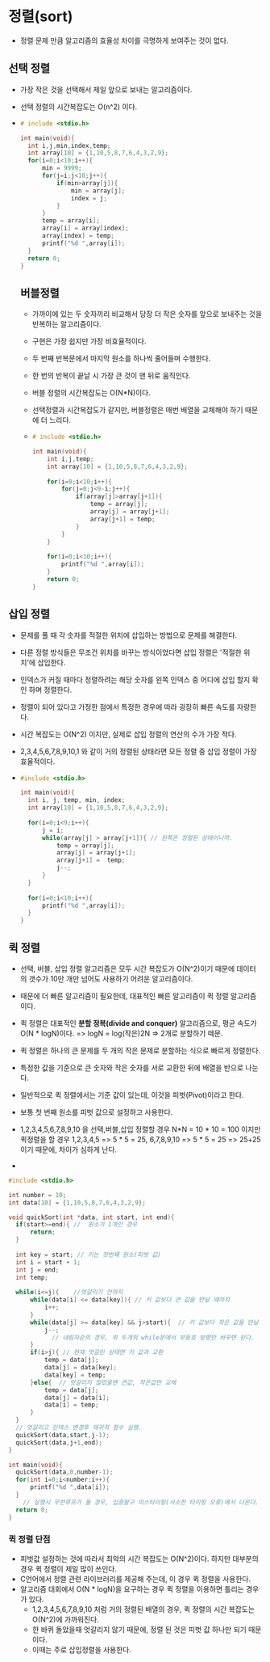 # 정렬(sort)

- 정렬 문제 만큼 알고리즘의 효율성 차이를 극명하게 보여주는 것이 없다.

## 선택 정렬

- 가장 작은 것을 선택해서 제일 앞으로 보내는 알고리즘이다.

- 선택 정렬의 시간복잡도는 O(n^2) 이다.

- ```c
  # include <stdio.h>
  
  int main(void){
  	int i,j,min,index,temp;
  	int array[10] = {1,10,5,8,7,6,4,3,2,9};
  	for(i=0;i<10;i++){
  		min = 9999;
  		for(j=i;j<10;j++){
  			if(min>array[j]){
  				min = array[j];
  				index = j;
  			}
  		}
  		temp = array[i];
  		array[i] = array[index];
  		array[index] = temp;
  		printf("%d ",array[i]);
  	}
  	return 0;
  }
  ```

  ## 버블정렬

  - 가까이에 있는 두 숫자끼리 비교해서 당장 더 작은 숫자를 앞으로 보내주는 것을 반복하는 알고리즘이다.

  - 구현은 가장 쉽지만 가장 비효율적이다.

  - 두 번째 반복문에서 마지막 원소를 하나씩 줄어들며 수행한다.

  - 한 번의 반복이 끝날 시 가장 큰 것이 맨 뒤로 움직인다.

  - 버블 정렬의 시간복잡도는 O(N*N)이다.

  - 선택정렬과 시간복잡도가 같지만, 버블정렬은 매번 배열을 교체해야 하기 때문에 더 느리다.

  - ```c
    # include <stdio.h>
    
    int main(void){
    	int i,j,temp;
    	int array[10] = {1,10,5,8,7,6,4,3,2,9};
    	
    	for(i=0;i<10;i++){
    		for(j=0;j<9-i;j++){
    			if(array[j]>array[j+1]){
    				temp = array[j];
    				array[j] = array[j+1];
    				array[j+1] = temp;
    			}
    		}
    	}
    	
    	for(i=0;i<10;i++){
    		printf("%d ",array[i]);
    	}
    	return 0;
    }
    ```

## 삽입 정렬

- 문제를 풀 때 각 숫자를 적절한 위치에 삽입하는 방법으로 문제를 해결한다. 

- 다른 정렬 방식들은 무조건 위치를 바꾸는 방식이었다면 삽입 정렬은 '적절한 위치'에 삽입한다.

- 인덱스가 커질 때마다 정렬하려는 해당 숫자를 왼쪽 인덱스 중 어디에 삽입 할지 확인 하며 정렬한다.

- 정렬이 되어 있다고 가정한 점에서 특정한 경우에 따라 굉장히 빠른 속도를 자랑한다.

- 시간 복잡도는 O(N^2) 이지만, 실제로 삽입 정렬의 연산의 수가 가장 적다. 

- 2,3,4,5,6,7,8,9,10,1 와 같이 거의 정렬된 상태라면 모든 정렬 중 삽입 정렬이 가장 효율적이다.

- ```c
  #include <stdio.h>
  
  int main(void){
  	int i, j, temp, min, index;
  	int array[10] = {1,10,5,8,7,6,4,3,2,9};
  	
  	for(i=0;i<9;i++){
  		j = i;
  		while(array[j] > array[j+1]){ // 왼쪽은 정렬된 상태이니까.
  			temp = array[j];
  			array[j] = array[j+1];
  			array[j+1] =  temp;
  			j--;
  		}
  	}
  	
  	for(i=0;i<10;i++){
  		printf("%d ",array[i]);
  	}
  }
  ```

## 퀵 정렬

- 선택, 버블, 삽입 정렬 알고리즘은 모두 시간 복잡도가 O(N^2)이기 때문에 데이터의 갯수가 10만 개만 넘어도 사용하기 어려운 알고리즘이다.

- 때문에 더 빠른 알고리즘이 필요한데, 대표적인 빠른 알고리즘이 퀵 정렬 알고리즘이다.

- 퀵 정렬은 대표적인 **분할 정복(divide and conquer)** 알고리즘으로, 평균 속도가 O(N * logN)이다. => logN = log(작은)2N => 2개로 분할하기 떼문.

- 퀵 정렬은 하나의 큰 문제를 두 개의 작은 문제로 분할하는 식으로 빠르게 정렬한다.

- 특정한 값을 기준으로 큰 숫자와 작은 숫자를 서로 교환한 뒤에 배열을 반으로 나눈다.

- 일반적으로 퀵 정렬에서는 기준 값이 있는데, 이것을 피벗(Pivot)이라고 한다.

- 보통 첫 번째 원소를 피벗 값으로 설정하고 사용한다.

- 1,2,3,4,5,6,7,8,9,10 을 선택,버블,삽입 정렬할 경우 N*N = 10 * 10 = 100 이지만 퀵정렬을 할 경우 1,2,3,4,5 => 5 * 5 = 25, 6,7,8,9,10 => 5 * 5 = 25 => 25+25이기 때문에, 차이가 심하게 난다.

- 

  ```c
  #include <stdio.h>
  
  int number = 10;
  int data[10] = {1,10,5,8,7,6,4,3,2,9};
  
  void quickSort(int *data, int start, int end){
  	if(start>=end){ //  원소가 1개인 경우 
  		return; 
  	}
  	
  	int key = start; // 키는 첫번째 원소(피벗 값) 
  	int i = start + 1;
  	int j = end;
  	int temp;
  	
  	while(i<=j){ 	//엇갈리기 전까지 
  		while(data[i] <= data[key]){ // 키 값보다 큰 값을 만날 때까지 
  			i++;
  		}
  		while(data[j] >= data[key] && j>start){  // 키 값보다 작은 값을 만날 때까지 
  			j--;
              // 내림차순의 경우, 위 두개의 while문에서 부등호 방향만 바꾸면 된다.
  		} 
  		if(i>j){ // 현재 엇갈린 상태면 키 값과 교환 
  			temp = data[j];
  			data[j] = data[key];
  			data[key] = temp;
  		}else{	// 엇갈리지 않았을땐 큰값, 작은값만 교체 
  			temp = data[j];
  			data[j] = data[i];
  			data[i] = temp;
  		}
  	}
  	// 엇갈리고 인덱스 변경후 재귀적 함수 실행. 
  	quickSort(data,start,j-1);
  	quickSort(data,j+1,end);
  }
  
  int main(void){
  	quickSort(data,0,number-1);
  	for(int i=0;i<number;i++){
  		printf("%d ",data[i]);
  	}
      // 실행시 무한루프가 돌 경우, 십중팔구 미스타이핑(사소한 타이핑 오류)에서 나온다.
  	return 0; 
  }
  ```

### 퀵 정렬 단점

- 피벗값 설정하는 것에 따라서 최악의 시간 복잡도는 O(N^2)이다.  하지만 대부분의 경우 퀵 정렬이 제일 많이 쓰인다. 
- C언어에서 정렬 관련 라이브러리를 제공해 주는데, 이 경우 퀵 정렬을 사용한다.
- 알고리즘 대회에서 O(N * logN)을 요구하는 경우 퀵 정렬을 이용하면 틀리는 경우가 있다.
  - 1,2,3,4,5,6,7,8,9,10 처럼 거의 정렬된 배열의 경우, 퀵 정렬의 시간 복잡도는 O(N^2)에 가까워진다.
  - 한 바퀴 돌았을때 엇갈리지 않기 때문에, 정렬 된 것은 피벗 값 하나만 되기 때문이다.
  - 이때는 주로 삽입정렬을 사용한다.